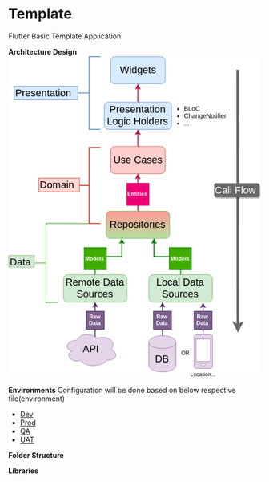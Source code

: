 # Template
Flutter Basic Template Application


**Architecture Design**
![Architecture Diagram](https://github.com/ShivaGEA/flutter_template/blob/main/resources/clean_architecture_diagram.png)


**Environments**
Configuration will be done based on below respective file(environment)
- [Dev](lib/config/env/dev.dart)
- [Prod](lib/config/env//prod.dart)
- [QA](lib/config/env//qa.dart)
- [UAT](lib/config/env//uat.dart)


**Folder Structure**



**Libraries**
